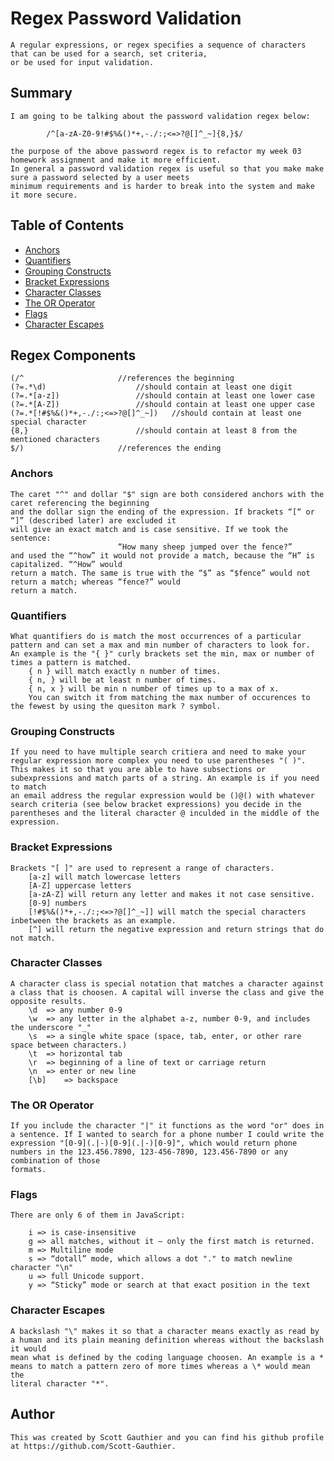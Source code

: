 # Regex Password Validation

	A regular expressions, or regex specifies a sequence of characters that can be used for a search, set criteria,
	or be used for input validation.

## Summary

	I am going to be talking about the password validation regex below:

			/^[a-zA-Z0-9!#$%&()*+,-./:;<=>?@[]^_~]{8,}$/

	the purpose of the above password regex is to refactor my week 03 homework assignment and make it more efficient.
	In general a password validation regex is useful so that you make make sure a password selected by a user meets
	minimum requirements and is harder to break into the system and make it more secure.

## Table of Contents

- [Anchors](#anchors)
- [Quantifiers](#quantifiers)
- [Grouping Constructs](#grouping-constructs)
- [Bracket Expressions](#bracket-expressions)
- [Character Classes](#character-classes)
- [The OR Operator](#the-or-operator)
- [Flags](#flags)
- [Character Escapes](#character-escapes)

## Regex Components

	(/^						//references the beginning
	(?=.*\d)					//should contain at least one digit
	(?=.*[a-z])					//should contain at least one lower case
	(?=.*[A-Z])					//should contain at least one upper case
	(?=.*[!#$%&()*+,-./:;<=>?@[]^_~])	//should contain at least one special character
	{8,}						//should contain at least 8 from the mentioned characters
	$/)						//references the ending


### Anchors

	The caret "^" and dollar "$" sign are both considered anchors with the caret referencing the beginning
	and the dollar sign the ending of the expression. If brackets “[“ or “]” (described later) are excluded it
	will give an exact match and is case sensitive. If we took the sentence:
							“How many sheep jumped over the fence?”
	and used the “^how” it would not provide a match, because the “H” is capitalized. “^How” would
	return a match. The same is true with the “$” as “$fence” would not return a match; whereas “fence?” would
	return a match.

### Quantifiers

	What quantifiers do is match the most occurrences of a particular pattern and can set a max and min number of characters to look for.
	An example is the "{ }" curly brackets set the min, max or number of times a pattern is matched.
		{ n } will match exactly n number of times.
		{ n, } will be at least n number of times.
		{ n, x } will be min n number of times up to a max of x.
		You can switch it from matching the max number of occurences to the fewest by using the quesiton mark ? symbol.
	
### Grouping Constructs

	If you need to have multiple search critiera and need to make your regular expression more complex you need to use parentheses "( )".
	This makes it so that you are able to have subsections or subexpressions and match parts of a string. An example is if you need to match
	an email address the regular expression would be ()@() with whatever search criteria (see below bracket expressions) you decide in the
	parentheses and the literal character @ inculded in the middle of the expression.

### Bracket Expressions

	Brackets "[ ]" are used to represent a range of characters.
		[a-z] will match lowercase letters
		[A-Z] uppercase letters
		[a-zA-Z] will return any letter and makes it not case sensitive.
		[0-9] numbers
		[!#$%&()*+,-./:;<=>?@[]^_~]] will match the special characters inbetween the brackets as an example.
		[^] will return the negative expression and return strings that do not match.


### Character Classes

	A character class is special notation that matches a character against a class that is choosen. A capital will inverse the class and give the opposite results.
		\d 	=> any number 0-9
		\w 	=> any letter in the alphabet a-z, number 0-9, and includes the underscore "_"
		\s 	=> a single white space (space, tab, enter, or other rare space between characters.)
		\t 	=> horizontal tab
		\r 	=> beginning of a line of text or carriage return
		\n 	=> enter or new line
		[\b]	=> backspace

### The OR Operator

	If you include the character "|" it functions as the word "or" does in a sentence. If I wanted to search for a phone number I could write the
	expression "[0-9](.|-)[0-9](.|-)[0-9]", which would return phone numbers in the 123.456.7890, 123-456-7890, 123.456-7890 or any combination of those
	formats.

### Flags

	There are only 6 of them in JavaScript:

		i => is case-insensitive
		g => all matches, without it – only the first match is returned.
		m => Multiline mode
		s => “dotall” mode, which allows a dot "." to match newline character "\n"
		u => full Unicode support.
		y => “Sticky” mode or search at that exact position in the text

### Character Escapes

	A backslash "\" makes it so that a character means exactly as read by a human and its plain meaning definition whereas without the backslash it would
	mean what is defined by the coding language choosen. An example is a * means to match a pattern zero of more times whereas a \* would mean the
	literal character "*".

## Author

	This was created by Scott Gauthier and you can find his github profile at https://github.com/Scott-Gauthier.
